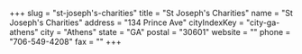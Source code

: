 +++
slug = "st-joseph's-charities"
title = "St Joseph's Charities"
name = "St Joseph's Charities"
address = "134 Prince Ave"
cityIndexKey = "city-ga-athens"
city = "Athens"
state = "GA"
postal = "30601"
website = ""
phone = "706-549-4208"
fax = ""
+++
